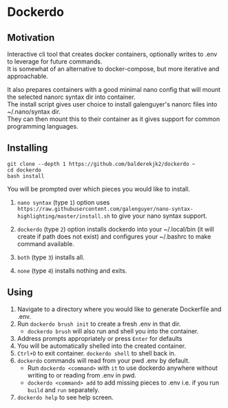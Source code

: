 # Dockerdo

## Motivation

Interactive cli tool that creates docker containers, optionally writes to .env to leverage for future commands.\
It is somewhat of an alternative to docker-compose, but more iterative and approachable.

It also prepares containers with a good minimal nano config that will mount the selected nanorc syntax dir into container.\
The install script gives user choice to install galenguyer's nanorc files into ~/.nano/syntax dir.\
They can then mount this to their container as it gives support for common programming languages.

## Installing

```shell
git clone --depth 1 https://github.com/balderekjk2/dockerdo ~
cd dockerdo
bash install
```

You will be prompted over which pieces you would like to install.

1. `nano syntax` (type `1`) option uses `https://raw.githubusercontent.com/galenguyer/nano-syntax-highlighting/master/install.sh` to give your nano syntax support.

2. `dockerdo` (type `2`) option installs dockerdo into your ~/.local/bin (it will create if path does not exist) and configures your ~/.bashrc to make command available.

3. `both` (type `3`) installs all.

4. `none` (type `4`) installs nothing and exits.

## Using

1. Navigate to a directory where you would like to generate Dockerfile and .env.
2. Run `dockerdo brush init` to create a fresh .env in that dir.
   - `dockerdo brush` will also run and shell you into the container.
3. Address prompts appropriately or press `Enter` for defaults
4. You will be automatically shelled into the created container.
5. `Ctrl+D` to exit container. `dockerdo shell` to shell back in.
6. `dockerdo` commands will read from your pwd .env by default.
   - Run `dockerdo <command>` with `it` to use dockerdo anywhere without writing to or reading from .env in pwd.
   - `dockerdo <command> add` to add missing pieces to .env i.e. if you run `build` and `run` separately.
7. `dockerdo help` to see help screen.
